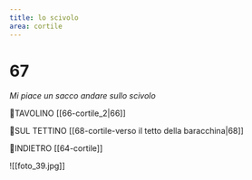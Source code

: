 ```yaml
---
title: lo scivolo
area: cortile
---
```

# 67
_Mi piace un sacco andare sullo scivolo_

👀TAVOLINO [[66-cortile_2|66]]

👣SUL TETTINO [[68-cortile-verso il tetto della baracchina|68]]

👀INDIETRO [[64-cortile]]

![[foto_39.jpg]]
